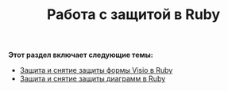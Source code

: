 ﻿---
title: Работа с защитой в Ruby
type: docs
weight: 130
url: /ru/java/working-with-protection-in-ruby/
---
**Этот раздел включает следующие темы:**

- [Защита и снятие защиты формы Visio в Ruby](/diagram/ru/java/protect-and-unprotect-a-visio-shape-in-ruby/)
- [Защита и снятие защиты диаграмм в Ruby](/diagram/ru/java/protect-and-unprotect-diagrams-in-ruby/)
